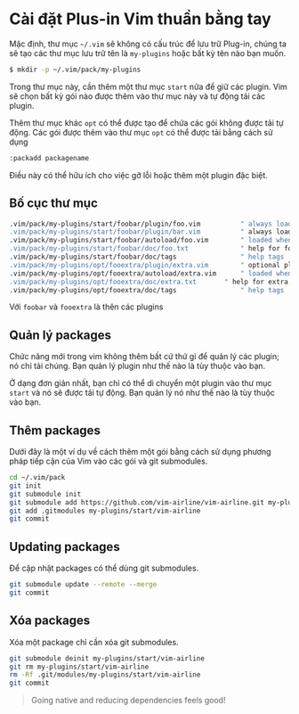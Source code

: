 # Cài đặt Plus-in Vim thuần bằng tay
Mặc định, thư mục `~/.vim` sẽ không có cấu trúc để lưu trữ Plug-in, chúng ta sẽ tạo các thư mục lưu trữ tên là `my-plugins` hoặc bất kỳ tên nào bạn muốn.
```bash
$ mkdir -p ~/.vim/pack/my-plugins
```
Trong thư mục này, cần thêm một thư mục `start` nữa để giữ các plugin. Vim sẽ chọn bất kỳ gói nào được thêm vào thư mục này và tự động tải các plugin.

Thêm thư mục khác `opt` có thể được tạo để chứa các gói không được tải tự động. Các gói được thêm vào thư mục `opt` có thể được tải bằng cách sử dụng

```bash
:packadd packagename
```
Điều này có thể hữu ích cho việc gỡ lỗi hoặc thêm một plugin đặc biệt.

## Bố cục thư mục

```bash
.vim/pack/my-plugins/start/foobar/plugin/foo.vim    	  " always loaded, defines commands
.vim/pack/my-plugins/start/foobar/plugin/bar.vim    	  " always loaded, defines commands
.vim/pack/my-plugins/start/foobar/autoload/foo.vim  	  " loaded when foo command used
.vim/pack/my-plugins/start/foobar/doc/foo.txt       	  " help for foo.vim
.vim/pack/my-plugins/start/foobar/doc/tags          	  " help tags
.vim/pack/my-plugins/opt/fooextra/plugin/extra.vim  	  " optional plugin, defines commands
.vim/pack/my-plugins/opt/fooextra/autoload/extra.vim      " loaded when extra command used
.vim/pack/my-plugins/opt/fooextra/doc/extra.txt  	  " help for extra.vim
.vim/pack/my-plugins/opt/fooextra/doc/tags  	          " help tags
```
Với `foobar` và `fooextra` là thên các plugins

## Quản lý packages
Chức năng mới trong vim không thêm bất cứ thứ gì để quản lý các plugin; nó chỉ tải chúng. Bạn quản lý plugin như thế nào là tùy thuộc vào bạn.

Ở dạng đơn giản nhất, bạn chỉ có thể di chuyển một plugin vào thư mục `start` và nó sẽ được tải tự động. Bạn quản lý nó như thế nào là tùy thuộc vào bạn.

## Thêm packages
Dưới đây là một ví dụ về cách thêm một gói bằng cách sử dụng phương pháp tiếp cận của Vim vào các gói và git submodules.
```bash
cd ~/.vim/pack
git init
git submodule init
git submodule add https://github.com/vim-airline/vim-airline.git my-plugins/start/vim-airline
git add .gitmodules my-plugins/start/vim-airline
git commit
```

## Updating packages
Để cập nhật packages có thể dùng git submodules.
```bash
git submodule update --remote --merge
git commit
```

## Xóa packages
Xóa một package chỉ cần xóa git submodules.
```bash
git submodule deinit my-plugins/start/vim-airline
git rm my-plugins/start/vim-airline
rm -Rf .git/modules/my-plugins/start/vim-airline
git commit
```

> Going native and reducing dependencies feels good!
